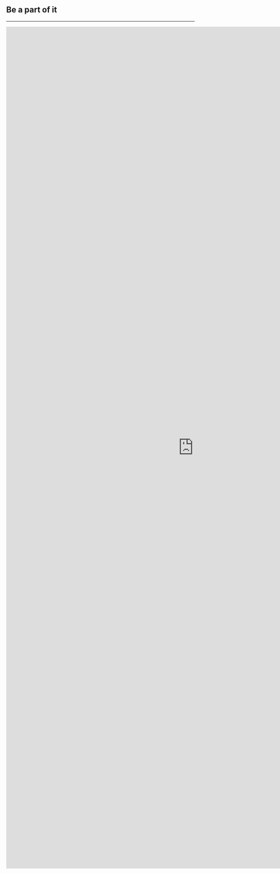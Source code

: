 ﻿## Be a part of it
---

<iframe src="https://docs.google.com/forms/d/1YTK8IlKj6VALH3QvTn4VyKLTIT88Uiq0O5xodXBOYQQ/viewform?embedded=true" width="1000" height="2250" frameborder="0" marginheight="0" marginwidth="0">Loading...</iframe>

